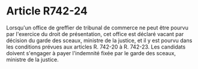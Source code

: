 # Article R742-24

Lorsqu'un office de greffier de tribunal de commerce ne peut être pourvu par l'exercice du droit de présentation, cet office est déclaré vacant par décision du garde des sceaux, ministre de la justice, et il y est pourvu dans les conditions prévues aux articles R. 742-20 à R. 742-23.   Les candidats doivent s'engager à payer l'indemnité fixée par le garde des sceaux, ministre de la justice.